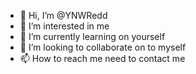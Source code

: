 - 👋 Hi, I’m @YNWRedd
- 👀 I’m interested in me
- 🌱 I’m currently learning on yourself
- 💞️ I’m looking to collaborate on to myself
- 📫 How to reach me need to contact me

<!---
YNWRedd/YNWRedd is a ✨ special ✨ repository because its `README.md` (this file) appears on your GitHub profile.
You can click the Preview link to take a look at your changes.
--->
